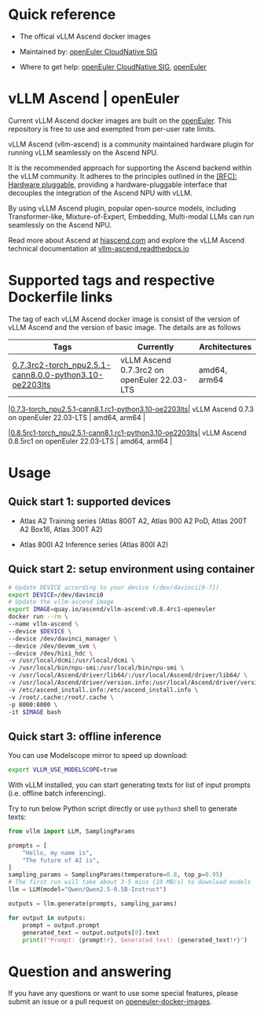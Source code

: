 # Quick reference

- The offical vLLM Ascend docker images

- Maintained by: [openEuler CloudNative SIG](https://gitee.com/openeuler/cloudnative)

- Where to get help: [openEuler CloudNative SIG](https://gitee.com/openeuler/cloudnative), [openEuler](https://gitee.com/openeuler/community)

# vLLM Ascend | openEuler

Current vLLM Ascend docker images are built on the [openEuler](https://repo.openeuler.org/)⁠. This repository is free to use and exempted from per-user rate limits.

vLLM Ascend (vllm-ascend) is a community maintained hardware plugin for running vLLM seamlessly on the Ascend NPU.

It is the recommended approach for supporting the Ascend backend within the vLLM community. It adheres to the principles outlined in the [[RFC]: Hardware pluggable](https://github.com/vllm-project/vllm/issues/11162), providing a hardware-pluggable interface that decouples the integration of the Ascend NPU with vLLM.

By using vLLM Ascend plugin, popular open-source models, including Transformer-like, Mixture-of-Expert, Embedding, Multi-modal LLMs can run seamlessly on the Ascend NPU.

Read more about Ascend at [hiascend.com](https://www.hiascend.com/en/) and explore the vLLM Ascend technical documentation at [vllm-ascend.readthedocs.io](https://vllm-ascend.readthedocs.io/en/latest/)

# Supported tags and respective Dockerfile links

The tag of each vLLM Ascend docker image is consist of the version of vLLM Ascend and the version of basic image. The details are as follows

| Tags | Currently |  Architectures|
|--|--|--|
|[0.7.3rc2-torch_npu2.5.1-cann8.0.0-python3.10-oe2203lts](https://gitee.com/openeuler/openeuler-docker-images/blob/master/AI/vllm-ascend/0.7.3rc2-torch_npu2.5.1-cann8.0.0-python3.10/22.03-lts/Dockerfile)| vLLM Ascend 0.7.3rc2 on openEuler 22.03-LTS | amd64, arm64 |

|[0.7.3-torch_npu2.5.1-cann8.1.rc1-python3.10-oe2203lts](https://gitee.com/openeuler/openeuler-docker-images/blob/master/AI/vllm-ascend/0.7.3-torch_npu2.5.1-cann8.1.rc1-python3.10/22.03-lts/Dockerfile)| vLLM Ascend 0.7.3 on openEuler 22.03-LTS | amd64, arm64 |

|[0.8.5rc1-torch_npu2.5.1-cann8.1.rc1-python3.10-oe2203lts](https://gitee.com/openeuler/openeuler-docker-images/blob/master/AI/vllm-ascend/0.8.5rc1-torch_npu2.5.1-cann8.1.rc1-python3.10/22.03-lts/Dockerfile)| vLLM Ascend 0.8.5rc1 on openEuler 22.03-LTS | amd64, arm64 |

# Usage

## Quick start 1: supported devices

- Atlas A2 Training series (Atlas 800T A2, Atlas 900 A2 PoD, Atlas 200T A2 Box16, Atlas 300T A2)

- Atlas 800I A2 Inference series (Atlas 800I A2)

## Quick start 2: setup environment using container

```bash
# Update DEVICE according to your device (/dev/davinci[0-7])
export DEVICE=/dev/davinci0
# Update the vllm-ascend image
export IMAGE=quay.io/ascend/vllm-ascend:v0.8.4rc1-openeuler
docker run --rm \
--name vllm-ascend \
--device $DEVICE \
--device /dev/davinci_manager \
--device /dev/devmm_svm \
--device /dev/hisi_hdc \
-v /usr/local/dcmi:/usr/local/dcmi \
-v /usr/local/bin/npu-smi:/usr/local/bin/npu-smi \
-v /usr/local/Ascend/driver/lib64/:/usr/local/Ascend/driver/lib64/ \
-v /usr/local/Ascend/driver/version.info:/usr/local/Ascend/driver/version.info \
-v /etc/ascend_install.info:/etc/ascend_install.info \
-v /root/.cache:/root/.cache \
-p 8000:8000 \
-it $IMAGE bash
```

## Quick start 3: offline inference

You can use Modelscope mirror to speed up download:

```bash
export VLLM_USE_MODELSCOPE=true
```

With vLLM installed, you can start generating texts for list of input prompts (i.e. offline batch inferencing).

Try to run below Python script directly or use `python3` shell to generate texts:

```python
from vllm import LLM, SamplingParams

prompts = [
    "Hello, my name is",
    "The future of AI is",
]
sampling_params = SamplingParams(temperature=0.8, top_p=0.95)
# The first run will take about 3-5 mins (10 MB/s) to download models
llm = LLM(model="Qwen/Qwen2.5-0.5B-Instruct")

outputs = llm.generate(prompts, sampling_params)

for output in outputs:
    prompt = output.prompt
    generated_text = output.outputs[0].text
    print(f"Prompt: {prompt!r}, Generated text: {generated_text!r}")
```


# Question and answering

If you have any questions or want to use some special features, please submit an issue or a pull request on [openeuler-docker-images](https://gitee.com/openeuler/openeuler-docker-images)⁠.